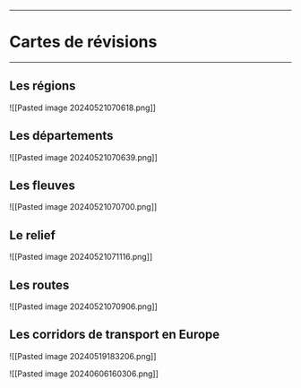 ***
# Cartes de révisions 
***
## Les régions 
![[Pasted image 20240521070618.png]]
## Les départements 
![[Pasted image 20240521070639.png]]
## Les fleuves 
![[Pasted image 20240521070700.png]]

## Le relief 

![[Pasted image 20240521071116.png]]
## Les routes 
![[Pasted image 20240521070906.png]]
## Les corridors de transport en Europe 

![[Pasted image 20240519183206.png]]

![[Pasted image 20240606160306.png]]